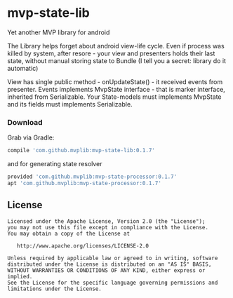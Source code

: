 # mvp-state-lib
Yet another MVP library for android

The Library helps forget about android view-life cycle.
Even if process was killed by system, after resore - your view and presenters holds their last state,
without manual storing state to Bundle (I tell you a secret: library do it automatic)

View has single public method - onUpdateState() - it received events from presenter.
Events implements MvpState interface - that is marker interface, inherited from Serializable.
Your State-models must implements MvpState and its fields must implements Serializable.

### Download

Grab via Gradle:
```groovy
compile 'com.github.mvplib:mvp-state-lib:0.1.7'
```
and for generating state resolver
```groovy
provided 'com.github.mvplib:mvp-state-processor:0.1.7'
apt 'com.github.mvplib:mvp-state-processor:0.1.7'
```
License
-------

    Licensed under the Apache License, Version 2.0 (the "License");
    you may not use this file except in compliance with the License.
    You may obtain a copy of the License at

       http://www.apache.org/licenses/LICENSE-2.0

    Unless required by applicable law or agreed to in writing, software
    distributed under the License is distributed on an "AS IS" BASIS,
    WITHOUT WARRANTIES OR CONDITIONS OF ANY KIND, either express or implied.
    See the License for the specific language governing permissions and
    limitations under the License.
